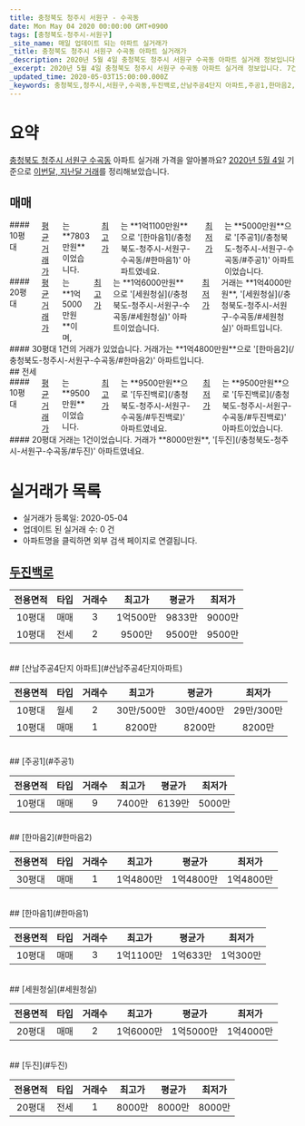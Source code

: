 ```yaml
---
title: 충청북도 청주시 서원구 - 수곡동
date: Mon May 04 2020 00:00:00 GMT+0900
tags: [충청북도-청주시-서원구]
_site_name: 매일 업데이트 되는 아파트 실거래가
_title: 충청북도 청주시 서원구 수곡동 아파트 실거래가
_description: 2020년 5월 4일 충청북도 청주시 서원구 수곡동 아파트 실거래 정보입니다. 7건 아파트 정보가 있습니다.
_excerpt: 2020년 5월 4일 충청북도 청주시 서원구 수곡동 아파트 실거래 정보입니다. 7건 아파트 정보가 있습니다.
_updated_time: 2020-05-03T15:00:00.000Z
_keywords: 충청북도,청주시,서원구,수곡동,두진백로,산남주공4단지 아파트,주공1,한마음2,한마음1,세원청실,두진
---
```





# 요약
<ins>충청북도 청주시 서원구 수곡동</ins> 아파트 실거래 가격을 알아볼까요? <ins>2020년 5월 4일</ins> 기준으로 <ins>이번달, 지난달 거래</ins>를 정리해보았습니다.

## 매매
<div class="container">
<div class="six columns" markdown="1">
#### 10평대
<ins>평균 거래가</ins>는 **7803만원**이었습니다. <ins>최고가</ins>는 **1억1100만원**으로 '[한마음1](/충청북도-청주시-서원구-수곡동/#한마음1)' 아파트였네요. <ins>최저가</ins>는 **5000만원**으로 '[주공1](/충청북도-청주시-서원구-수곡동/#주공1)' 아파트이었습니다.
</div>
<div class="six columns" markdown="1">
#### 20평대
<ins>평균 거래가</ins>는 **1억5000만원**이며, <ins>최고가</ins>는 **1억6000만원**으로 '[세원청실](/충청북도-청주시-서원구-수곡동/#세원청실)' 아파트이었습니다. <ins>최저가</ins> 거래는 **1억4000만원**, '[세원청실](/충청북도-청주시-서원구-수곡동/#세원청실)' 아파트입니다.
</div>
</div>
<div class="container">
<div class="twelve columns" markdown="1">
#### 30평대
1건의 거래가 있었습니다. 거래가는 **1억4800만원**으로 '[한마음2](/충청북도-청주시-서원구-수곡동/#한마음2)' 아파트입니다.
</div>
</div>
## 전세
<div class="container">
<div class="six columns" markdown="1">
#### 10평대
<ins>평균 거래가</ins>는 **9500만원**이었습니다. <ins>최고가</ins>는 **9500만원**으로 '[두진백로](/충청북도-청주시-서원구-수곡동/#두진백로)' 아파트였네요. <ins>최저가</ins>는 **9500만원**으로 '[두진백로](/충청북도-청주시-서원구-수곡동/#두진백로)' 아파트이었습니다.
</div>
<div class="six columns" markdown="1">
#### 20평대
거래는 1건이었습니다. 거래가 **8000만원**, '[두진](/충청북도-청주시-서원구-수곡동/#두진)' 아파트였네요.
</div>
</div>



# 실거래가 목록
- 실거래가 등록일: 2020-05-04
- 업데이트 된 실거래 수: 0 건
- 아파트명을 클릭하면 외부 검색 페이지로 연결됩니다.

## [두진백로](#두진백로)

|전용면적|타입|거래수|최고가|평균가|최저가|
|:---:|:---:|:---:|:---:|:---:|:---:|
|10평대|<span class="deal-type-1">매매</span>|3|1억500만|9833만|9000만|
|10평대|<span class="deal-type-2">전세</span>|2|9500만|9500만|9500만|

<br/>
## [산남주공4단지 아파트](#산남주공4단지아파트)

|전용면적|타입|거래수|최고가|평균가|최저가|
|:---:|:---:|:---:|:---:|:---:|:---:|
|10평대|<span class="deal-type-3">월세</span>|2|30만/500만|30만/400만|29만/300만|
|10평대|<span class="deal-type-1">매매</span>|1|8200만|8200만|8200만|

<br/>
## [주공1](#주공1)

|전용면적|타입|거래수|최고가|평균가|최저가|
|:---:|:---:|:---:|:---:|:---:|:---:|
|10평대|<span class="deal-type-1">매매</span>|9|7400만|6139만|5000만|

<br/>
## [한마음2](#한마음2)

|전용면적|타입|거래수|최고가|평균가|최저가|
|:---:|:---:|:---:|:---:|:---:|:---:|
|30평대|<span class="deal-type-1">매매</span>|1|1억4800만|1억4800만|1억4800만|

<br/>
## [한마음1](#한마음1)

|전용면적|타입|거래수|최고가|평균가|최저가|
|:---:|:---:|:---:|:---:|:---:|:---:|
|10평대|<span class="deal-type-1">매매</span>|3|1억1100만|1억633만|1억300만|

<br/>
## [세원청실](#세원청실)

|전용면적|타입|거래수|최고가|평균가|최저가|
|:---:|:---:|:---:|:---:|:---:|:---:|
|20평대|<span class="deal-type-1">매매</span>|2|1억6000만|1억5000만|1억4000만|

<br/>
## [두진](#두진)

|전용면적|타입|거래수|최고가|평균가|최저가|
|:---:|:---:|:---:|:---:|:---:|:---:|
|20평대|<span class="deal-type-2">전세</span>|1|8000만|8000만|8000만|

<br/>



